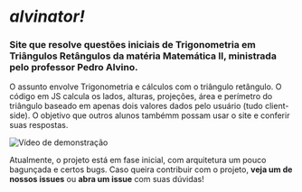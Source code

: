 # *alvinator!*
### Site que resolve questões iniciais de Trigonometria em Triângulos Retângulos da matéria Matemática II, ministrada pelo professor Pedro Alvino.

O assunto envolve Trigonometria e cálculos com o triângulo retângulo. O código em JS calcula os lados, alturas, projeções, área e perímetro do triângulo baseado em apenas dois valores dados pelo usuário (tudo client-side). O objetivo que outros alunos tambémm possam usar o site e conferir suas respostas.

![Vídeo de demonstração](https://github.com/fabiopapaiss/alvinator/blob/master/alvinatorGif.gif)

Atualmente, o projeto está em fase inicial, com arquitetura um pouco bagunçada e certos bugs. Caso queira contribuir com o projeto, **veja um de nossos issues** ou **abra um issue** com suas dúvidas!
